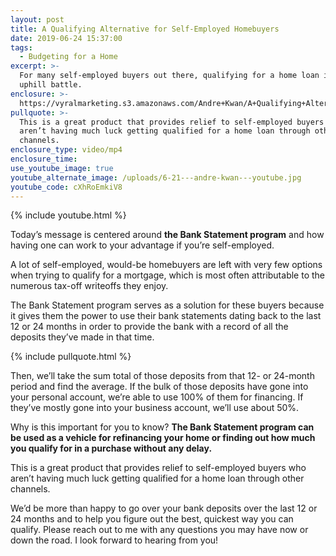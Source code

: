 ```yaml
---
layout: post
title: A Qualifying Alternative for Self-Employed Homebuyers
date: 2019-06-24 15:37:00
tags:
  - Budgeting for a Home
excerpt: >-
  For many self-employed buyers out there, qualifying for a home loan is an
  uphill battle.
enclosure: >-
  https://vyralmarketing.s3.amazonaws.com/Andre+Kwan/A+Qualifying+Alternative+for+Self-Employed+Homebuyers.mp4
pullquote: >-
  This is a great product that provides relief to self-employed buyers who
  aren’t having much luck getting qualified for a home loan through other
  channels.
enclosure_type: video/mp4
enclosure_time:
use_youtube_image: true
youtube_alternate_image: /uploads/6-21---andre-kwan---youtube.jpg
youtube_code: cXhRoEmkiV8
---
```


{% include youtube.html %}

Today’s message is centered around **the Bank Statement program** and how having one can work to your advantage if you’re self-employed. &nbsp;

A lot of self-employed, would-be homebuyers are left with very few options when trying to qualify for a mortgage, which is most often attributable to the numerous tax-off writeoffs they enjoy.&nbsp;

The Bank Statement program serves as a solution for these buyers because it gives them the power to use their bank statements dating back to the last 12 or 24 months in order to provide the bank with a record of all the deposits they’ve made in that time.&nbsp;

{% include pullquote.html %}

Then, we’ll take the sum total of those deposits from that 12- or 24-month period and find the average. If the bulk of those deposits have gone into your personal account, we’re able to use 100% of them for financing. If they’ve mostly gone into your business account, we’ll use about 50%. &nbsp;&nbsp;

Why is this important for you to know? **The Bank Statement program can be used as a vehicle for refinancing your home or finding out how much you qualify for in a purchase without any delay.&nbsp;**

This is a great product that provides relief to self-employed buyers who aren’t having much luck getting qualified for a home loan through other channels.&nbsp;

We’d be more than happy to go over your bank deposits over the last 12 or 24 months and to help you figure out the best, quickest way you can qualify. Please reach out to me with any questions you may have now or down the road. I look forward to hearing from you\!